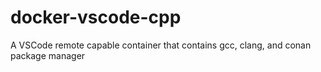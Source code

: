# docker-vscode-cpp
A VSCode remote capable container that contains gcc, clang, and conan package manager
